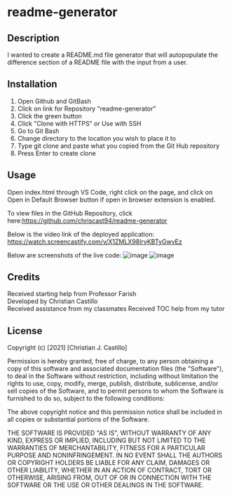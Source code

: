# readme-generator
## Description
I wanted to create a README.md file generator that will autopopulate the difference section of a README file with the input from a user. 

## Installation
1. Open Github and GitBash
2. Click on link for Repository "readme-generator"
3. Click the green button
4. Click "Clone with HTTPS" or Use with SSH
5. Go to Git Bash
6. Change directory to the location you wish to place it to
7. Type git clone and paste what you copied from the Git Hub repository
8. Press Enter to create clone

## Usage
Open index.html through VS Code, right click on the page, and click on Open in Default Browser button if open in browser extension is enabled. 

To view files in the GitHub Repository, click here:https://github.com/chriscast94/readme-generator

Below is the video link of the deployed application:
https://watch.screencastify.com/v/X1ZMLX98IryKBTyGwvEz

Below are screenshots of the live code:
![image](https://user-images.githubusercontent.com/53799375/142825543-a12b59ed-ac86-4059-ad35-594819e2feef.png)
![image](https://user-images.githubusercontent.com/53799375/142825501-8f2d7f48-c2de-4201-bc3c-b8234bbedbfe.png)

## Credits
Received starting help from Professor Farish  
Developed by Christian Castillo  
Received assistance from my classmates
Received TOC help from my tutor

## License
Copyright (c) [2021] [Christian J. Castillo]

Permission is hereby granted, free of charge, to any person obtaining a copy of this software and associated documentation files (the "Software"), to deal in the Software without restriction, including without limitation the rights to use, copy, modify, merge, publish, distribute, sublicense, and/or sell copies of the Software, and to permit persons to whom the Software is furnished to do so, subject to the following conditions:

The above copyright notice and this permission notice shall be included in all copies or substantial portions of the Software.

THE SOFTWARE IS PROVIDED "AS IS", WITHOUT WARRANTY OF ANY KIND, EXPRESS OR IMPLIED, INCLUDING BUT NOT LIMITED TO THE WARRANTIES OF MERCHANTABILITY, FITNESS FOR A PARTICULAR PURPOSE AND NONINFRINGEMENT. IN NO EVENT SHALL THE AUTHORS OR COPYRIGHT HOLDERS BE LIABLE FOR ANY CLAIM, DAMAGES OR OTHER LIABILITY, WHETHER IN AN ACTION OF CONTRACT, TORT OR OTHERWISE, ARISING FROM, OUT OF OR IN CONNECTION WITH THE SOFTWARE OR THE USE OR OTHER DEALINGS IN THE SOFTWARE.
